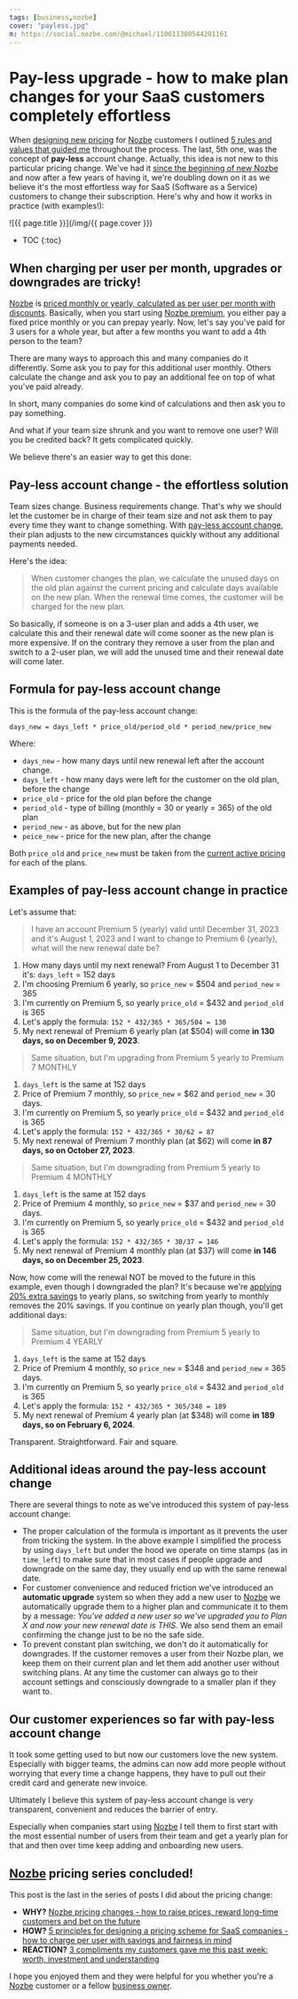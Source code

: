 ```yaml
---
tags: [business,nozbe]
cover: "payless.jpg"
m: https://social.nozbe.com/@michael/110611380544201161
---
```


# Pay-less upgrade - how to make plan changes for your SaaS customers completely effortless

When [designing new pricing](/pricing-new/) for [Nozbe][n] customers I outlined [5 rules and values that guided me](/pricing-how/) throughout the process. The last, 5th one, was the concept of **pay-less** account change. Actually, this idea is not new to this particular pricing change. We've had it [since the beginning of new Nozbe](/pricing/) and now after a few years of having it, we're doubling down on it as we believe it's the most effortless way for SaaS (Software as a Service) customers to change their subscription. Here's why and how it works in practice (with examples!):

<!--More-->

![{{ page.title }}](/img/{{ page.cover }})

* TOC
{:toc}

## When charging per user per month, upgrades or downgrades are tricky!

[Nozbe][n] is [priced monthly or yearly, calculated as per user per month with discounts](/pricing-how). Basically, when you start using [Nozbe premium][nf], you either pay a fixed price monthly or you can prepay yearly. Now, let's say you've paid for 3 users for a whole year, but after a few months you want to add a 4th person to the team?

There are many ways to approach this and many companies do it differently. Some ask you to pay for this additional user monthly. Others calculate the change and ask you to pay an additional fee on top of what you've paid already.

In short, many companies do some kind of calculations and then ask you to pay something.

And what if your team size shrunk and you want to remove one user? Will you be credited back? It gets complicated quickly.

We believe there's an easier way to get this done:

## Pay-less account change - the effortless solution

Team sizes change. Business requirements change. That's why we should let the customer be in charge of their team size and not ask them to pay every time they want to change something. With [pay-less account change](/pricing-how/#rule-5---pay-less-switching-between-plans), their plan adjusts to the new circumstances quickly without any additional payments needed.

Here's the idea:

> When customer changes the plan, we calculate the unused days on the old plan against the current pricing and calculate days available on the new plan. When the renewal time comes, the customer will be charged for the new plan.

So basically, if someone is on a 3-user plan and adds a 4th user, we calculate this and their renewal date will come sooner as the new plan is more expensive. If on the contrary they remove a user from the plan and switch to a 2-user plan, we will add the unused time and their renewal date will come later.

## Formula for pay-less account change

This is the formula of the pay-less account change:

`days_new = days_left * price_old/period_old * period_new/price_new`

Where:

- `days_new` - how many days until new renewal left after the account change.
- `days_left` - how many days were left for the customer on the old plan, before the change
- `price_old` - price for the old plan before the change
- `period_old` - type of billing (monthly = 30 or yearly = 365) of the old plan
- `period_new` - as above, but for the new plan
- `peice_new` - price for the new plan, after the change

Both `price_old` and `price_new` must be taken from the [current active pricing][nf] for each of the plans.

## Examples of pay-less account change in practice

Let's assume that:

> I have an account Premium 5 (yearly) valid until December 31, 2023 and it's August 1, 2023 and I want to change to Premium 6 (yearly), what will the new renewal date be?

1. How many days until my next renewal? From August 1 to December 31 it's: `days_left` = 152 days
2. I'm choosing Premium 6 yearly, so `price_new` = $504 and `period_new` = 365
3. I'm currently on Premium 5, so yearly `price_old` = $432 and `period_old` is 365
4. Let's apply the formula: `152 * 432/365 * 365/504 = 130`
5. My next renewal of Premium 6 yearly plan (at $504) will come **in 130 days, so on December 9, 2023**.

> Same situation, but I'm upgrading from Premium 5 yearly to Premium 7 MONTHLY

1. `days_left` is the same at 152 days
2. Price of Premium 7 monthly, so `price_new` = $62 and `period_new` = 30 days.
3. I'm currently on Premium 5, so yearly `price_old` = $432 and `period_old` is 365
4. Let's apply the formula: `152 * 432/365 * 30/62 = 87`
5. My next renewal of Premium 7 monthly plan (at $62) will come **in 87 days, so on October 27, 2023**.

> Same situation, but I'm downgrading from Premium 5 yearly to Premium 4 MONTHLY

1. `days_left` is the same at 152 days
2. Price of Premium 4 monthly, so `price_new` = $37 and `period_new` = 30 days.
3. I'm currently on Premium 5, so yearly `price_old` = $432 and `period_old` is 365
4. Let's apply the formula: `152 * 432/365 * 30/37 = 146`
5. My next renewal of Premium 4 monthly plan (at $37) will come **in 146 days, so on December 25, 2023**.

Now, how come will the renewal NOT be moved to the future in this example, even though I downgraded the plan? It's because we're [applying 20% extra savings](/pricing-how/#rule-2---savings-for-yearly-payments-at-20) to yearly plans, so switching from yearly to monthly removes the 20% savings. If you continue on yearly plan though, you'll get additional days:

> Same situation, but I'm downgrading from Premium 5 yearly to Premium 4 YEARLY

1. `days_left` is the same at 152 days
2. Price of Premium 4 monthly, so `price_new` = $348 and `period_new` = 365 days.
3. I'm currently on Premium 5, so yearly `price_old` = $432 and `period_old` is 365
4. Let's apply the formula: `152 * 432/365 * 365/348 = 189`
5. My next renewal of Premium 4 yearly plan (at $348) will come **in 189 days, so on February 6, 2024**.

Transparent. Straightforward. Fair and square.

## Additional ideas around the pay-less account change

There are several things to note as we've introduced this system of pay-less account change:

- The proper calculation of the formula is important as it prevents the user from tricking the system. In the above example I simplified the process by using `days_left` but under the hood we operate on time stamps (as in `time_left`) to make sure that in most cases if people upgrade and downgrade on the same day, they usually end up with the same renewal date.
- For customer convenience and reduced friction we've introduced an **automatic upgrade** system so when they add a new user to [Nozbe][n] we automatically upgrade them to a higher plan and communicate it to them by a message: *You've added a new user so we've upgraded you to Plan X and now your new renewal date is THIS*. We also send them an email confirming the change just to be no the safe side.
- To prevent constant plan switching, we don't do it automatically for downgrades. If the customer removes a user from their Nozbe plan, we keep them on their current plan and let them add another user without switching plans. At any time the customer can always go to their account settings and consciously downgrade to a smaller plan if they want to.

## Our customer experiences so far with pay-less account change

It took some getting used to but now our customers love the new system. Especially with bigger teams, the admins can now add more people without worrying that every time a change happens, they have to pull out their credit card and generate new invoice.

Ultimately I believe this system of pay-less account change is very transparent, convenient and reduces the barrier of entry.

Especially when companies start using [Nozbe][n] I tell them to first start with the most essential number of users from their team and get a yearly plan for that and then over time keep adding and onboarding new users.

## [Nozbe][n] pricing series concluded!

This post is the last in the series of posts I did about the pricing change:

* **WHY?** [Nozbe pricing changes - how to raise prices, reward long-time customers and bet on the future](/pricing-new/)
* **HOW?** [5 principles for designing a pricing scheme for SaaS companies - how to charge per user with savings and fairness in mind](/pricing-how/)
* **REACTION?** [3 compliments my customers gave me this past week: worth, investment and understanding](/compliments/)

I hope you enjoyed them and they were helpful for you whether you're a [Nozbe][n] customer or a fellow [business owner](/business/).

[nf]: https://nozbe.com/free?c=michaelteam

[n]: https://michael.gratis/nozbe
[np]: https://michael.gratis/nozbepersonal
